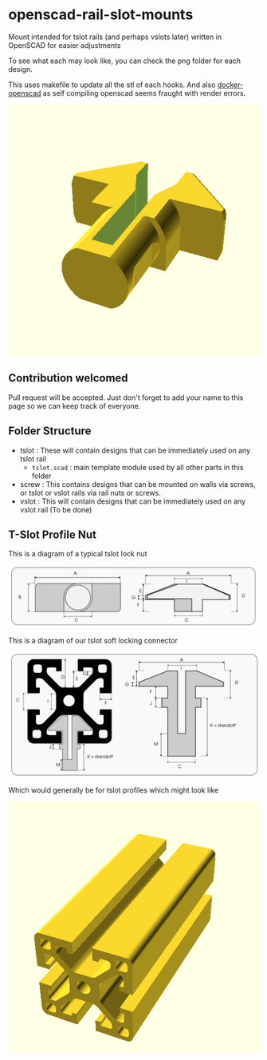 # openscad-rail-slot-mounts
Mount intended for tslot rails (and perhaps vslots later) written in OpenSCAD for easier adjustments

To see what each may look like, you can check the png folder for each design.

This uses makefile to update all the stl of each hooks. And also [docker-openscad](https://github.com/openscad/docker-openscad) as self compiling openscad seems fraught with render errors.

![](tslot/png/tslot.stl.png)

## Contribution welcomed

Pull request will be accepted. Just don't forget to add your name to this page so we can keep track of everyone.

## Folder Structure

* tslot : These will contain designs that can be immediately used on any tslot rail
    - `tslot.scad` : main template module used by all other parts in this folder
* screw : This contains designs that can be mounted on walls via screws, or tslot or vslot rails via rail nuts or screws.
* vslot : This will contain designs that can be immediately used on any vslot rail (To be done)

## T-Slot Profile Nut

This is a diagram of a typical tslot lock nut

![](tslot_lock_nut_dia.svg)

This is a diagram of our tslot soft locking connector

![](tslot_lock_nut_dia_extended.svg)

Which would generally be for tslot profiles which might look like

![](TRailExample.png)